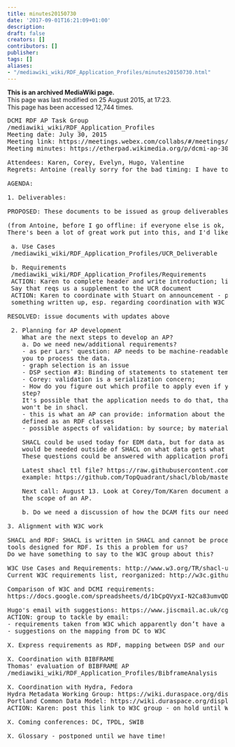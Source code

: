 ```yaml
---
title: minutes20150730
date: '2017-09-01T16:21:09+01:00'
description: 
draft: false
creators: []
contributors: []
publisher: 
tags: []
aliases:
- "/mediawiki_wiki/RDF_Application_Profiles/minutes20150730.html"
---
```


 **This is an archived MediaWiki page.**  
This page was last modified on 25 August 2015, at 17:23.  
This page has been accessed 12,744 times.

<pre>
DCMI RDF AP Task Group
/mediawiki_wiki/RDF_Application_Profiles
Meeting date: July 30, 2015
Meeting link: https://meetings.webex.com/collabs/#/meetings/detail?uuid=M1RMXAWHCVXID8E5NEAFH8K88R-JV0D&amp;rnd=416945.34093
Meeting minutes: https://etherpad.wikimedia.org/p/dcmi-ap-30-07-2015

Attendees: Karen, Corey, Evelyn, Hugo, Valentine
Regrets: Antoine (really sorry for the bad timing: I have to take a train...), Thomas
    
AGENDA:
    
1. Deliverables:
    
PROPOSED: These documents to be issued as group deliverables Version 1.0 

(from Antoine, before I go offline: if everyone else is ok, I'm willing to support publication as version 1.0, on which community feedback is welcome. 
There's been a lot of great work put into this, and I'd like to congratulate everyone involved! Big thanks for Evelyn, Thomas for the update of the UCR and Karen for the Reqs)
 
 a. Use Cases
 /mediawiki_wiki/RDF_Application_Profiles/UCR_Deliverable
 
 b. Requirements
 /mediawiki_wiki/RDF_Application_Profiles/Requirements       
 ACTION: Karen to complete header and write introduction; link to database/heading in UCR document
 Say that reqs us a supplement to the UCR document
 ACTION: Karen to coordinate with Stuart on announcement - probably needs
 something written up, esp. regarding coordination with W3C
 
RESOLVED: issue documents with updates above
    
 2. Planning for AP development   
    What are the next steps to develop an AP? 
    a. Do we need new/additional requirements?
    - as per Lars' question: AP needs to be machine-readable and allow
    you to process the data.
    - graph selection is an issue
    - DSP section #3: Binding of statements to statement templatesFor each description, each statement is bound to a Statement Templatein the corresponding Description Template by evaluating the Property Constraint.Each statement must be bound to exactly one Statement Template. 
    - Corey: validation is a serialization concern; 
    - How do you figure out which profile to apply even if you don't have classes that defines a specific shacl validation
    step?
    It's possible that the application needs to do that, that it 
    won't be in shacl.
    - this is what an AP can provide: information about the data or data source that is not
    defined as an RDF classes
    - possible aspects of validation: by source; by material type; by some other aspect of the data
    
    SHACL could be used today for EDM data, but for data as complex as is found in MARC, more decisions
    would be needed outside of SHACL on what data gets what kind of validation.
    These questions could be answered with application profiles. AP would parcel out data to SHACL templates or engines.
    
    Latest shacl ttl file? https://raw.githubusercontent.com/TopQuadrant/shacl/master/src/main/resources/etc/shacl.shacl.ttl
    example: https://github.com/TopQuadrant/shacl/blob/master/src/test/resources/shaclsquare.shacl.ttl
    
    Next call: August 13. Look at Corey/Tom/Karen document and see how it fits into this in terms of defining
    the scope of an AP.
    
    b. Do we need a discussion of how the DCAM fits our needs?

3. Alignment with W3C work

SHACL and RDF: SHACL is written in SHACL and cannot be processed with
tools designed for RDF. Is this a problem for us?
Do we have something to say to the W3C group about this?

W3C Use Cases and Requirements: http://www.w3.org/TR/shacl-ucr/
Current W3C requirements list, reorganized: http://w3c.github.io/data-shapes/data-shapes-ucr/

Comparison of W3C and DCMI requirements:
https://docs.google.com/spreadsheets/d/1bCpQVyxI-N2Ca83umvQD8OKTdsDyG6Sz-E8Qo3v8ynM/

Hugo's email with suggestions: https://www.jiscmail.ac.uk/cgi-bin/webadmin?A2=DC-ARCHITECTURE;41aa27ca.1505
ACTION: group to tackle by email:
- requirements taken from W3C which apparently don’t have a match in DC
- suggestions on the mapping from DC to W3C

X. Express requirements as RDF, mapping between DSP and our requirements

X. Coordination with BIBFRAME
Thomas' evaluation of BIBFRAME AP
/mediawiki_wiki/RDF_Application_Profiles/BibframeAnalysis

X. Coordination with Hydra, Fedora
Hydra Metadata Working Group: https://wiki.duraspace.org/display/hydra/Hydra+Metadata+Working+Group
Portland Common Data Model: https://wiki.duraspace.org/display/FF/Portland+Common+Data+Model
ACTION: Karen: post this link to W3C group - on hold until W3C group gets to the right point

X. Coming conferences: DC, TPDL, SWIB

X. Glossary - postponed until we have time!

</pre>
